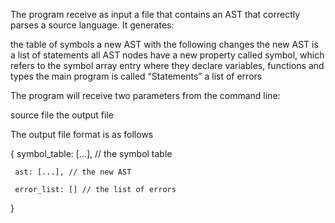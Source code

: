 The program receive as input a file that contains an AST that correctly parses a source language. It generates:

the table of symbols
a new AST with the following changes
the new AST is a list of statements
all AST nodes have a new property called symbol, which refers to the symbol array entry where they declare variables, functions and types
the main program is called “Statements”
a list of errors


The program will receive two parameters from the command line:

source file
the output file

The output file format is as follows

{
     symbol_table: [...], // the symbol table
     
     ast: [...], // the new AST
     
     error_list: [] // the list of errors
}



